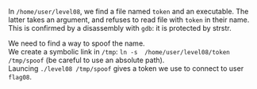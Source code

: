 In `/home/user/level08`, we find a file named `token` and an executable. The latter takes an argument, and refuses to read file with `token` in their name.  
This is confirmed by a disassembly with `gdb`: it is protected by strstr.  

We need to find a way to spoof the name.  
We create a symbolic link in `/tmp`: `ln -s  /home/user/level08/token /tmp/spoof` (be careful to use an absolute path).  
Launcing `./level08 /tmp/spoof` gives a token we use to connect to user `flag08`.
